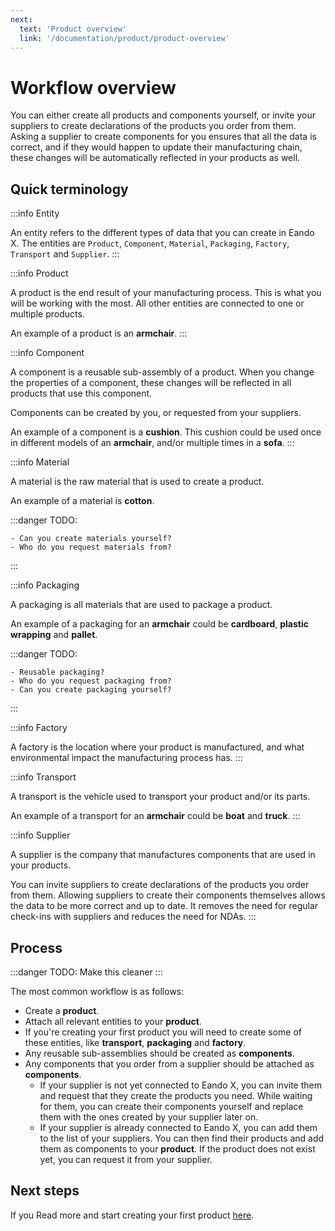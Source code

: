 ```yaml
---
next:
  text: 'Product overview'
  link: '/documentation/product/product-overview'
---
```


# Workflow overview

You can either create all products and components yourself, or invite your suppliers to create declarations of the products you order from them. Asking a supplier to create components for you ensures that all the data is correct, and if they would happen to update their manufacturing chain, these changes will be automatically reflected in your products as well.

## Quick terminology

:::info Entity

An entity refers to the different types of data that you can create in Eando X. The entities are `Product`, `Component`, `Material`, `Packaging`, `Factory`, `Transport` and `Supplier`.
:::

:::info Product

A product is the end result of your manufacturing process. This is what you will be working with the most. All other entities are connected to one or multiple products.

An example of a product is an **armchair**.
:::

:::info Component

A component is a reusable sub-assembly of a product. When you change the properties of a component, these changes will be reflected in all products that use this component.

Components can be created by you, or requested from your suppliers.

An example of a component is a **cushion**. This cushion could be used once in different models of an **armchair**, and/or multiple times in a **sofa**.
:::

:::info Material

A material is the raw material that is used to create a product.

An example of a material is **cotton**.

:::danger TODO:

    - Can you create materials yourself?
    - Who do you request materials from?

:::

:::info Packaging

A packaging is all materials that are used to package a product.

An example of a packaging for an **armchair** could be **cardboard**, **plastic wrapping** and **pallet**.

:::danger TODO:

    - Reusable packaging?
    - Who do you request packaging from?
    - Can you create packaging yourself?

:::

:::info Factory

A factory is the location where your product is manufactured, and what environmental impact the manufacturing process has.
:::

:::info Transport

A transport is the vehicle used to transport your product and/or its parts.

An example of a transport for an **armchair** could be **boat** and **truck**.
:::

:::info Supplier

A supplier is the company that manufactures components that are used in your products.

You can invite suppliers to create declarations of the products you order from them. Allowing suppliers to create their components themselves allows the data to be more correct and up to date. It removes the need for regular check-ins with suppliers and reduces the need for NDAs.
:::

## Process

:::danger TODO:
Make this cleaner
:::

The most common workflow is as follows:

- Create a **product**.
- Attach all relevant entities to your **product**.
- If you're creating your first product you will need to create some of these entities, like **transport**, **packaging** and **factory**.
- Any reusable sub-assemblies should be created as **components**.
- Any components that you order from a supplier should be attached as **components**.
  - If your supplier is not yet connected to Eando X, you can invite them and request that they create the products you need. While waiting for them, you can create their components yourself and replace them with the ones created by your supplier later on.
  - If your supplier is already connected to Eando X, you can add them to the list of your suppliers. You can then find their products and add them as components to your **product**. If the product does not exist yet, you can request it from your supplier.

## Next steps

If you
Read more and start creating your first product [here](/documentation/product/product-overview).
